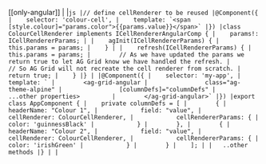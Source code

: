 [[only-angular]]
|
|```js
|// define cellRenderer to be reused
|@Component({
|    selector: 'colour-cell',
|    template: `<span [style.colour]="params.color">{{params.value}}</span>`
|})
|class ColourCellRenderer implements ICellRendererAngularComp {
|    params!: ICellRendererParams;
|
|    agInit(ICellRendererParams) {
|        this.params = params;
|    }
|
|    refresh(ICellRendererParams) {
|        this.params = params;
|        // As we have updated the params we return true to let AG Grid know we have handled the refresh.
|        // So AG Grid will not recreate the cell renderer from scratch.
|        return true;
|    }
|}
|
|@Component({
|    selector: 'my-app',
|    template: `
|        <ag-grid-angular
|                class="ag-theme-alpine"
|                [columnDefs]="columnDefs"
|                ...other properties>        
|        </ag-grid-angular>`
|})
|export class AppComponent {
|    private columnDefs = [
|        {
|            headerName: "Colour 1",
|            field: "value",
|            cellRenderer: ColourCellRenderer,
|            cellRendererParams: {
|               color: 'guinnessBlack'
|            }
|        },
|        {
|            headerName: "Colour 2",
|            field: "value",
|            cellRenderer: ColourCellRenderer,
|            cellRendererParams: {
|               color: 'irishGreen'
|            }
|        }
|    ];
|
|   ..other methods
|}
|
|```
